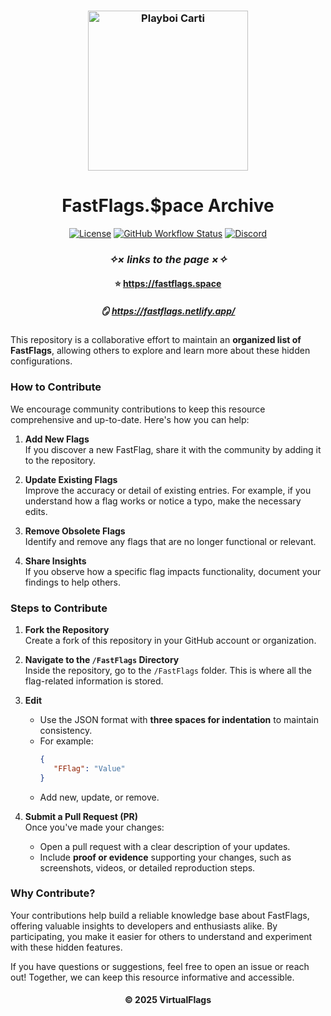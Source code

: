 <!--
---
visibility: hidden
---
-->

<h3 align="center">
  <img src="assets/cartikiss.gif" width="256" alt="Playboi Carti">
</h3>

<h1 align="center">FastFlags.$pace Archive</h1>

<div align="center">

[![License][shield-repo-license]][repo-license]
[![GitHub Workflow Status][shield-repo-workflow]][repo-actions]
[![Discord][shield-discord-server]][discord-invite]

### *✧× links to the page ×✧*

#### ⭐ https://fastflags.space
##### 🪞 https://fastflags.netlify.app/

</div>

This repository is a collaborative effort to maintain an **organized list of FastFlags**, allowing others to explore and learn more about these hidden configurations.  

### **How to Contribute**  

We encourage community contributions to keep this resource comprehensive and up-to-date. Here's how you can help:  

1. **Add New Flags**  
   If you discover a new FastFlag, share it with the community by adding it to the repository.  

2. **Update Existing Flags**  
   Improve the accuracy or detail of existing entries. For example, if you understand how a flag works or notice a typo, make the necessary edits.  

3. **Remove Obsolete Flags**  
   Identify and remove any flags that are no longer functional or relevant.  

4. **Share Insights**  
   If you observe how a specific flag impacts functionality, document your findings to help others.  

### **Steps to Contribute**  

1. **Fork the Repository**  
   Create a fork of this repository in your GitHub account or organization.  

2. **Navigate to the `/FastFlags` Directory**  
   Inside the repository, go to the `/FastFlags` folder. This is where all the flag-related information is stored.  

3. **Edit**  
   - Use the JSON format with **three spaces for indentation** to maintain consistency.  
   - For example:  
     ```json
     {
        "FFlag": "Value"
     }
     ```  
   - Add new, update, or remove.  

4. **Submit a Pull Request (PR)**  
   Once you've made your changes:  
   - Open a pull request with a clear description of your updates.  
   - Include **proof or evidence** supporting your changes, such as screenshots, videos, or detailed reproduction steps.  

### **Why Contribute?**  

Your contributions help build a reliable knowledge base about FastFlags, offering valuable insights to developers and enthusiasts alike. By participating, you make it easier for others to understand and experiment with these hidden features.  

If you have questions or suggestions, feel free to open an issue or reach out! Together, we can keep this resource informative and accessible.

<h4 align="center">© 2025 VirtualFlags</h4>

[shield-repo-license]:  https://img.shields.io/github/license/virtualflags/archive
[shield-repo-workflow]: https://img.shields.io/github/actions/workflow/status/virtualflags/archive/retype-action.yml?branch=master&label=builds

[shield-discord-server]: https://img.shields.io/discord/1241247795470536725?logo=discord&logoColor=white&label=discord&color=4d3dff

[repo-license]:  https://github.com/virtualflags/archive/blob/main/LICENSE
[repo-actions]:  https://github.com/virtualflags/archive/actions

[discord-invite]:  https://discord.gg/6zqNQTSkr
